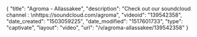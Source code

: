 {
    "title": "Agroma - Allassakee",
    "description": "Check out our soundcloud channel : \nhttps:\/\/soundcloud.com\/agroma",
    "videoid": "139542358",
    "date_created": "1503059225",
    "date_modified": "1517601733",
    "type": "captivate",
    "layout": "video",
    "url": "\/v\/agroma-allassakee\/139542358"
}